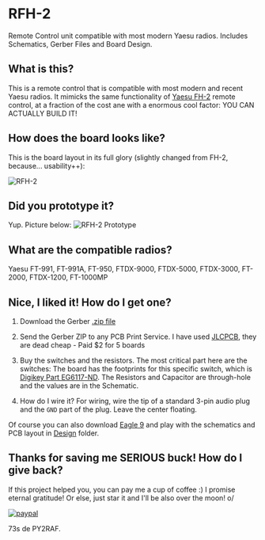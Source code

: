 # RFH-2
Remote Control unit compatible with most modern Yaesu radios. Includes Schematics, Gerber Files and Board Design.

## What is this?
This is a remote control that is compatible with most modern and recent Yaesu radios. It mimicks the same functionality of [Yaesu FH-2](http://lmgtfy.com/?q=yaesu+fh-2) remote control, at a fraction of the cost ane with a enormous cool factor: YOU CAN ACTUALLY BUILD IT!

## How does the board looks like?
This is the board layout in its full glory (slightly changed from FH-2, because... usability++):

![RFH-2](https://raw.githubusercontent.com/rfrht/RFH-2/master/Design/RFH-2-top.png)

## Did you prototype it?
Yup. Picture below:
![RFH-2 Prototype](https://raw.githubusercontent.com/rfrht/RFH-2/master/Design/prototype.jpg)

## What are the compatible radios?
Yaesu FT-991, FT-991A, FT-950, FTDX-9000, FTDX-5000, FTDX-3000, FT-2000, FTDX-1200, FT-1000MP

## Nice, I liked it! How do I get one?
1. Download the Gerber [.zip file](https://github.com/rfrht/RFH-2/raw/master/Design/RFH-2_2019-04-28.zip)

2. Send the Gerber ZIP to any PCB Print Service. I have used [JLCPCB](https://jlcpcb.com/quote), they are dead cheap - Paid $2 for 5 boards

3. Buy the switches and the resistors. The most critical part here are the switches: The board has the footprints for this specific switch, which is [Digikey Part EG6117-ND](https://www.digikey.com/products/en?keywords=eg6117-nd). The Resistors and Capacitor are through-hole and the values are in the Schematic.

4. How do I wire it? For wiring, wire the tip of a standard 3-pin audio plug and the `GND` part of the plug. Leave the center floating.

Of course you can also download [Eagle 9](https://www.autodesk.com/products/eagle/free-download) and play with the schematics and PCB layout in [Design](/Design) folder.

## Thanks for saving me SERIOUS buck! How do I give back?
If this project helped you, you can pay me a cup of coffee :) I promise eternal gratitude! Or else, just star it and I'll be also over the moon! o/

[![paypal](https://www.paypalobjects.com/en_US/i/btn/btn_donateCC_LG.gif)](https://www.paypal.com/cgi-bin/webscr?cmd=_s-xclick&hosted_button_id=PWSKBXK4DLNL2)

73s de PY2RAF.
